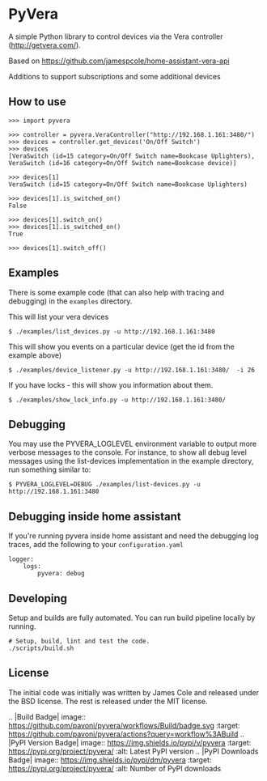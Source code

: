 # PyVera
A simple Python library to control devices via the Vera controller (http://getvera.com/).

Based on https://github.com/jamespcole/home-assistant-vera-api

Additions to support subscriptions and some additional devices

How to use
----------


    >>> import pyvera

    >>> controller = pyvera.VeraController("http://192.168.1.161:3480/")
    >>> devices = controller.get_devices('On/Off Switch')
    >>> devices
    [VeraSwitch (id=15 category=On/Off Switch name=Bookcase Uplighters), VeraSwitch (id=16 category=On/Off Switch name=Bookcase device)]

    >>> devices[1]
    VeraSwitch (id=15 category=On/Off Switch name=Bookcase Uplighters)

    >>> devices[1].is_switched_on()
    False

    >>> devices[1].switch_on()
    >>> devices[1].is_switched_on()
    True

    >>> devices[1].switch_off()


Examples
-------

There is some example code (that can also help with tracing and debugging) in the `examples` directory.

This will list your vera devices
~~~~
$ ./examples/list_devices.py -u http://192.168.1.161:3480
~~~~

This will show you events on a particular device (get the id from the example above)
~~~~
$ ./examples/device_listener.py -u http://192.168.1.161:3480/  -i 26
~~~~

If you have locks - this will show you information about them.
~~~~
$ ./examples/show_lock_info.py -u http://192.168.1.161:3480/
~~~~

Debugging
-------
You may use the PYVERA_LOGLEVEL environment variable to output more verbose messages to the console.  For instance, to show all debug level messages using the list-devices implementation in the example directory, run something similar to:
~~~~
$ PYVERA_LOGLEVEL=DEBUG ./examples/list-devices.py -u http://192.168.1.161:3480
~~~~

Debugging inside home assistant
-------
If you're running pyvera inside home assistant and need the debugging log traces, add the following to your `configuration.yaml`


~~~~
logger:
    logs:
        pyvera: debug
~~~~

Developing
-------
Setup and builds are fully automated. You can run build pipeline locally by running.
~~~~
# Setup, build, lint and test the code.
./scripts/build.sh
~~~~

License
-------
The initial code was initially was written by James Cole and released under the BSD license. The rest is released under the MIT license.


.. |Build Badge| image:: https://github.com/pavoni/pyvera/workflows/Build/badge.svg
    :target: https://github.com/pavoni/pyvera/actions?query=workflow%3ABuild
.. |PyPI Version Badge| image:: https://img.shields.io/pypi/v/pyvera
    :target: https://pypi.org/project/pyvera/
    :alt: Latest PyPI version
.. |PyPI Downloads Badge| image:: https://img.shields.io/pypi/dm/pyvera
    :target: https://pypi.org/project/pyvera/
    :alt: Number of PyPI downloads  
    
